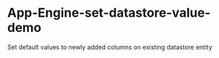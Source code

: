 App-Engine-set-datastore-value-demo
===================================

Set default values to newly added columns on existing datastore entity